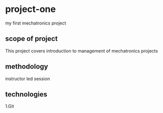 # project-one
my first mechatronics project

## scope of project
This project covers introduction to management of mechatronics projects

## methodology
instructor led session

## technologies
1.Git
